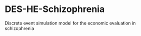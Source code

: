 # DES-HE-Schizophrenia
Discrete event simulation model for the economic evaluation in schizophrenia
